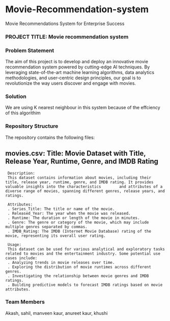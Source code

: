 # Movie-Recommendation-system
Movie Recommendations System for Enterprise Success

### PROJECT TITLE: Movie recommendation system

### Problem Statement
The aim of this project is to develop and deploy an innovative movie recommendation system powered by cutting-edge AI techniques. By leveraging state-of-the-art machine learning algorithms, data analytics methodologies, and user-centric design principles, our goal is to revolutionize the way users discover and engage with movies.

### Solution
We are using K nearest neighbour in this system because of the effciency of this algorithim 

### Repository Structure
The repository contains the following files:
  ## movies.csv: Title: Movie Dataset with Title, Release Year, Runtime, Genre, and IMDB Rating

     Description:
     This dataset contains information about movies, including their title, release year, runtime, genre, and IMDB rating. It provides valuable insights into the characteristics        and attributes of a diverse range of movies, spanning different genres, release years, and ratings.

     Attributes:
     . Series_Title: The title or name of the movie.
     . Released_Year: The year when the movie was released.
     . Runtime: The duration or length of the movie in minutes.
     . Genre: The genre or category of the movie, which may include multiple genres separated by commas.
     . IMDB_Rating: The IMDB (Internet Movie Database) rating of the movie, representing its overall user rating.
     
     Usage:
     This dataset can be used for various analytical and exploratory tasks related to movies and the entertainment industry. Some potential use cases include:
     . Analyzing trends in movie releases over time.
     . Exploring the distribution of movie runtimes across different genres.
     . Investigating the relationship between movie genres and IMDB ratings.
     . Building predictive models to forecast IMDB ratings based on movie attributes.

### Team Members
Akash, sahil, manveen kaur, anureet kaur, khushi

